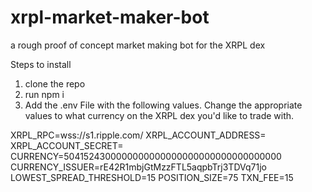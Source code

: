 # xrpl-market-maker-bot
a rough proof of concept market making bot for the XRPL dex

Steps to install
1. clone the repo
2. run npm i
3. Add the .env File with the following values. Change the appropriate values to what currency on the XRPL dex you'd like to trade with.

XRPL_RPC=wss://s1.ripple.com/
XRPL_ACCOUNT_ADDRESS=
XRPL_ACCOUNT_SECRET=
CURRENCY=5041524300000000000000000000000000000000
CURRENCY_ISSUER=rE42R1mbjGtMzzFTL5aqpbTrj3TDVq71jo
LOWEST_SPREAD_THRESHOLD=15
POSITION_SIZE=75
TXN_FEE=15
